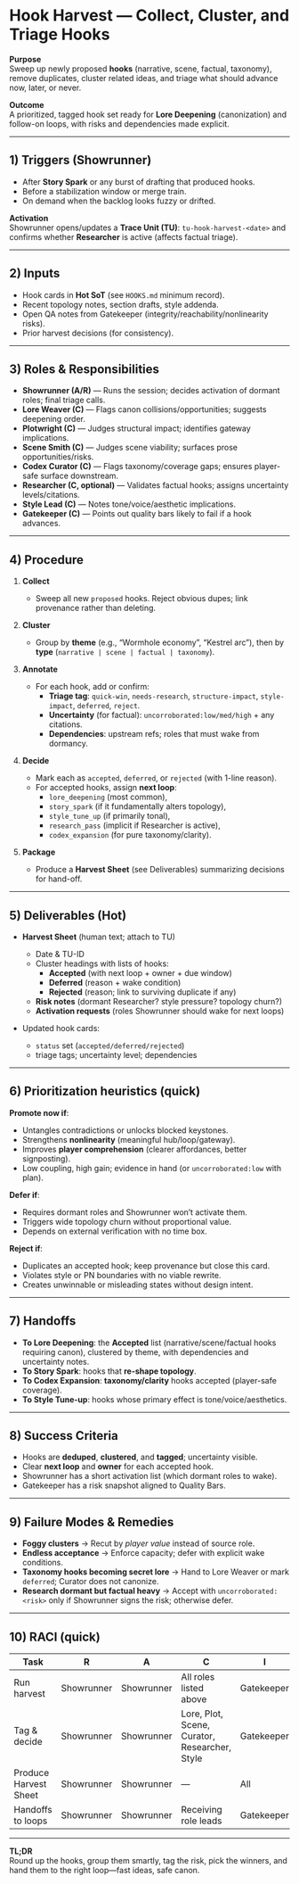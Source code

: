 # Hook Harvest — Collect, Cluster, and Triage Hooks

**Purpose**  
Sweep up newly proposed **hooks** (narrative, scene, factual, taxonomy), remove duplicates, cluster related ideas, and triage what should advance now, later, or never.

**Outcome**  
A prioritized, tagged hook set ready for **Lore Deepening** (canonization) and follow-on loops, with risks and dependencies made explicit.

---

## 1) Triggers (Showrunner)

- After **Story Spark** or any burst of drafting that produced hooks.
- Before a stabilization window or merge train.
- On demand when the backlog looks fuzzy or drifted.

**Activation**  
Showrunner opens/updates a **Trace Unit (TU)**: `tu-hook-harvest-<date>` and confirms whether **Researcher** is active (affects factual triage).

---

## 2) Inputs

- Hook cards in **Hot SoT** (see `HOOKS.md` minimum record).
- Recent topology notes, section drafts, style addenda.
- Open QA notes from Gatekeeper (integrity/reachability/nonlinearity risks).
- Prior harvest decisions (for consistency).

---

## 3) Roles & Responsibilities

- **Showrunner (A/R)** — Runs the session; decides activation of dormant roles; final triage calls.
- **Lore Weaver (C)** — Flags canon collisions/opportunities; suggests deepening order.
- **Plotwright (C)** — Judges structural impact; identifies gateway implications.
- **Scene Smith (C)** — Judges scene viability; surfaces prose opportunities/risks.
- **Codex Curator (C)** — Flags taxonomy/coverage gaps; ensures player-safe surface downstream.
- **Researcher (C, optional)** — Validates factual hooks; assigns uncertainty levels/citations.
- **Style Lead (C)** — Notes tone/voice/aesthetic implications.
- **Gatekeeper (C)** — Points out quality bars likely to fail if a hook advances.

---

## 4) Procedure

1. **Collect**

   - Sweep all new `proposed` hooks. Reject obvious dupes; link provenance rather than deleting.

2. **Cluster**

   - Group by **theme** (e.g., “Wormhole economy”, “Kestrel arc”), then by **type** (`narrative | scene | factual | taxonomy`).

3. **Annotate**

   - For each hook, add or confirm:
     - **Triage tag**: `quick-win`, `needs-research`, `structure-impact`, `style-impact`, `deferred`, `reject`.
     - **Uncertainty** (for factual): `uncorroborated:low/med/high` + any citations.
     - **Dependencies**: upstream refs; roles that must wake from dormancy.

4. **Decide**

   - Mark each as `accepted`, `deferred`, or `rejected` (with 1-line reason).
   - For accepted hooks, assign **next loop**:
     - `lore_deepening` (most common),
     - `story_spark` (if it fundamentally alters topology),
     - `style_tune_up` (if primarily tonal),
     - `research_pass` (implicit if Researcher is active),
     - `codex_expansion` (for pure taxonomy/clarity).

5. **Package**
   - Produce a **Harvest Sheet** (see Deliverables) summarizing decisions for hand-off.

---

## 5) Deliverables (Hot)

- **Harvest Sheet** (human text; attach to TU)

  - Date & TU-ID
  - Cluster headings with lists of hooks:
    - **Accepted** (with next loop + owner + due window)
    - **Deferred** (reason + wake condition)
    - **Rejected** (reason; link to surviving duplicate if any)
  - **Risk notes** (dormant Researcher? style pressure? topology churn?)
  - **Activation requests** (roles Showrunner should wake for next loops)

- Updated hook cards:
  - `status` set (`accepted/deferred/rejected`)
  - triage tags; uncertainty level; dependencies

---

## 6) Prioritization heuristics (quick)

**Promote now if**:

- Untangles contradictions or unlocks blocked keystones.
- Strengthens **nonlinearity** (meaningful hub/loop/gateway).
- Improves **player comprehension** (clearer affordances, better signposting).
- Low coupling, high gain; evidence in hand (or `uncorroborated:low` with plan).

**Defer if**:

- Requires dormant roles and Showrunner won’t activate them.
- Triggers wide topology churn without proportional value.
- Depends on external verification with no time box.

**Reject if**:

- Duplicates an accepted hook; keep provenance but close this card.
- Violates style or PN boundaries with no viable rewrite.
- Creates unwinnable or misleading states without design intent.

---

## 7) Handoffs

- **To Lore Deepening**: the **Accepted** list (narrative/scene/factual hooks requiring canon), clustered by theme, with dependencies and uncertainty notes.
- **To Story Spark**: hooks that **re-shape topology**.
- **To Codex Expansion**: **taxonomy/clarity** hooks accepted (player-safe coverage).
- **To Style Tune-up**: hooks whose primary effect is tone/voice/aesthetics.

---

## 8) Success Criteria

- Hooks are **deduped**, **clustered**, and **tagged**; uncertainty visible.
- Clear **next loop** and **owner** for each accepted hook.
- Showrunner has a short activation list (which dormant roles to wake).
- Gatekeeper has a risk snapshot aligned to Quality Bars.

---

## 9) Failure Modes & Remedies

- **Foggy clusters** → Recut by _player value_ instead of source role.
- **Endless acceptance** → Enforce capacity; defer with explicit wake conditions.
- **Taxonomy hooks becoming secret lore** → Hand to Lore Weaver or mark `deferred`; Curator does not canonize.
- **Research dormant but factual heavy** → Accept with `uncorroborated:<risk>` only if Showrunner signs the risk; otherwise defer.

---

## 10) RACI (quick)

| Task                  | R          | A          | C                                             | I          |
| --------------------- | ---------- | ---------- | --------------------------------------------- | ---------- |
| Run harvest           | Showrunner | Showrunner | All roles listed above                        | Gatekeeper |
| Tag & decide          | Showrunner | Showrunner | Lore, Plot, Scene, Curator, Researcher, Style | Gatekeeper |
| Produce Harvest Sheet | Showrunner | Showrunner | —                                             | All        |
| Handoffs to loops     | Showrunner | Showrunner | Receiving role leads                          | Gatekeeper |

---

**TL;DR**  
Round up the hooks, group them smartly, tag the risk, pick the winners, and hand them to the right loop—fast ideas, safe canon.
